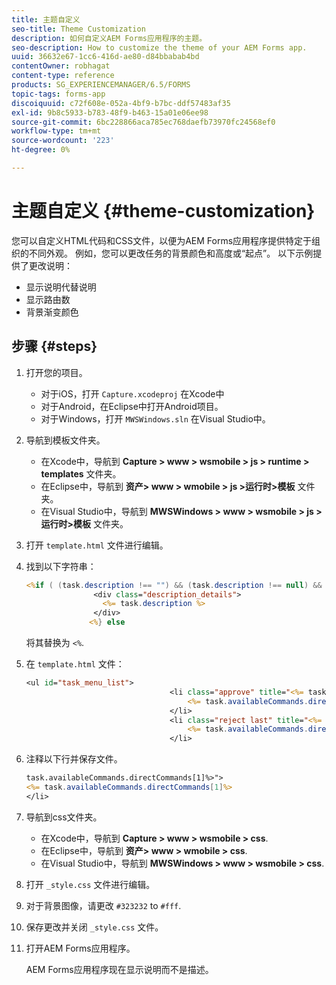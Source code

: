 ```yaml
---
title: 主题自定义
seo-title: Theme Customization
description: 如何自定义AEM Forms应用程序的主题。
seo-description: How to customize the theme of your AEM Forms app.
uuid: 36632e67-1cc6-416d-ae80-d84bbabab4bd
contentOwner: robhagat
content-type: reference
products: SG_EXPERIENCEMANAGER/6.5/FORMS
topic-tags: forms-app
discoiquuid: c72f608e-052a-4bf9-b7bc-ddf57483af35
exl-id: 9b8c5933-b783-48f9-b463-15a01e06ee98
source-git-commit: 6bc228866aca785ec768daefb73970fc24568ef0
workflow-type: tm+mt
source-wordcount: '223'
ht-degree: 0%

---
```


# 主题自定义 {#theme-customization}

您可以自定义HTML代码和CSS文件，以便为AEM Forms应用程序提供特定于组织的不同外观。 例如，您可以更改任务的背景颜色和高度或“起点”。 以下示例提供了更改说明：

* 显示说明代替说明
* 显示路由数
* 背景渐变颜色

## 步骤 {#steps}

1. 打开您的项目。

   * 对于iOS，打开 `Capture.xcodeproj` 在Xcode中
   * 对于Android，在Eclipse中打开Android项目。
   * 对于Windows，打开 `MWSWindows.sln` 在Visual Studio中。

1. 导航到模板文件夹。

   * 在Xcode中，导航到 **Capture > www > wsmobile > js > runtime > templates** 文件夹。
   * 在Eclipse中，导航到 **资产> www > wmobile > js >运行时>模板** 文件夹。
   * 在Visual Studio中，导航到 **MWSWindows > www > wsmobile > js >运行时>模板** 文件夹。

1. 打开 `template.html` 文件进行编辑。
1. 找到以下字符串：

   ```jsp
   <%if ( (task.description !== "") && (task.description !== null) && (typeof task.description !== null) && (typeof task.description !== 'undefined') ) {%>
                  <div class="description_details">
                    <%= task.description %>
                  </div>
                 <%} else
   ```

   将其替换为 `<%`.

1. 在 `template.html` 文件：

   ```jsp
   <ul id="task_menu_list">
                                   <li class="approve" title="<%= task.availableCommands.directCommands[0]%>" data-routename="<%= task.availableCommands.directCommands[0]%>">
                                       <%= task.availableCommands.directCommands[0]%>
                                   </li>
                                   <li class="reject last" title="<%= task.availableCommands.directCommands[1]%>" data-routename="<%= task.availableCommands.directCommands[1]%>">
                                       <%= task.availableCommands.directCommands[1]%>
                                   </li>
   ```

1. 注释以下行并保存文件。

   ```jsp
   task.availableCommands.directCommands[1]%>">
   <%= task.availableCommands.directCommands[1]%>
   </li>
   ```

1. 导航到css文件夹。

   * 在Xcode中，导航到 **Capture > www > wsmobile > css**.
   * 在Eclipse中，导航到 **资产> www > wmobile > css**.
   * 在Visual Studio中，导航到 **MWSWindows > www > wsmobile > css**.

1. 打开 `_style.css` 文件进行编辑。
1. 对于背景图像，请更改 `#323232` to `#fff`.
1. 保存更改并关闭 `_style.css` 文件。
1. 打开AEM Forms应用程序。

   AEM Forms应用程序现在显示说明而不是描述。
